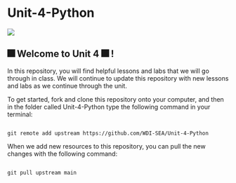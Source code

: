 # Unit-4-Python
<img src="https://assets.website-files.com/5b6901669b93d7837e36dc4c/615e1104ffbf5ae592265cc7_python-django.png">

## :fireworks: Welcome to Unit 4 :fireworks: ! 

In this repository, you will find helpful lessons and labs that we will go through in class. We will continue to update this repository with new lessons and labs as we continue through the unit. 

To get started, fork and clone this repository onto your computer, and then in the folder called Unit-4-Python type the following command in your terminal:

```

git remote add upstream https://github.com/WDI-SEA/Unit-4-Python

```

When we add new resources to this repository, you can pull the new changes with the following command:

```

git pull upstream main

```

